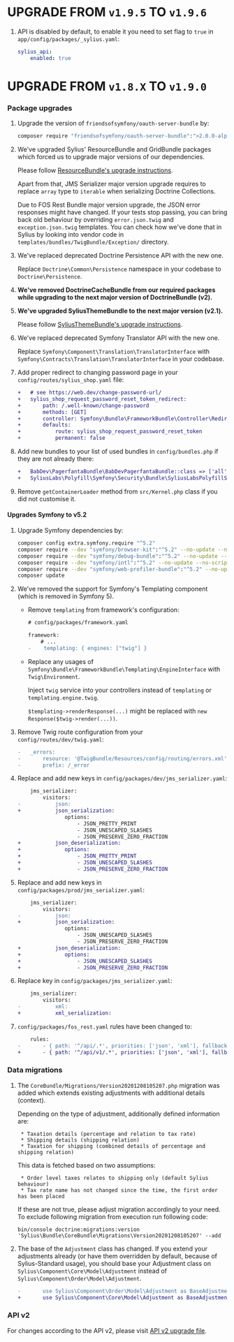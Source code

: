 # UPGRADE FROM `v1.9.5` TO `v1.9.6`

1. API is disabled by default, to enable it you need to set flag to ``true`` in ``app/config/packages/_sylius.yaml``:

    ```yaml
    sylius_api:
        enabled: true
    ```

# UPGRADE FROM `v1.8.X` TO `v1.9.0`

### Package upgrades

1. Upgrade the version of `friendsofsymfony/oauth-server-bundle` by:

    ```bash
    composer require "friendsofsymfony/oauth-server-bundle":">2.0.0-alpha.0 ^2.0@dev"
    ```

1. We've upgraded Sylius' ResourceBundle and GridBundle packages which forced us to upgrade major versions of our dependencies.

   Please follow [ResourceBundle's upgrade instructions](https://github.com/Sylius/SyliusResourceBundle/blob/master/UPGRADE.md#from-16x-to-17x).

   Apart from that, JMS Serializer major version upgrade requires to replace `array` type to `iterable` when serializing Doctrine Collections.

   Due to FOS Rest Bundle major version upgrade, the JSON error responses might have changed. If your tests stop passing,
   you can bring back old behaviour by overriding `error.json.twig` and `exception.json.twig` templates. You can check
   how we've done that in Sylius by looking into vendor code in `templates/bundles/TwigBundle/Exception/` directory.

1. We've replaced deprecated Doctrine Persistence API with the new one.

   Replace `Doctrine\Common\Persistence` namespace in your codebase to `Doctrine\Persistence`.

1. **We've removed DoctrineCacheBundle from our required packages while upgrading to the next major version of DoctrineBundle (v2).**

1. **We've upgraded SyliusThemeBundle to the next major version (v2.1).**

   Please follow [SyliusThemeBundle's upgrade instructions](https://github.com/Sylius/SyliusThemeBundle/blob/master/UPGRADE.md).

1. We've replaced deprecated Symfony Translator API with the new one.

   Replace `Symfony\Component\Translation\TranslatorInterface` with `Symfony\Contracts\Translation\TranslatorInterface` in your codebase.

1. Add proper redirect to changing password page in your `config/routes/sylius_shop.yaml` file:

    ```diff
    +   # see https://web.dev/change-password-url/
    +   sylius_shop_request_password_reset_token_redirect:
    +       path: /.well-known/change-password
    +       methods: [GET]
    +       controller: Symfony\Bundle\FrameworkBundle\Controller\RedirectController::redirectAction
    +       defaults:
    +           route: sylius_shop_request_password_reset_token
    +           permanent: false
    ```

1. Add new bundles to your list of used bundles in `config/bundles.php` if they are not already there:

    ```diff
    +   BabDev\PagerfantaBundle\BabDevPagerfantaBundle::class => ['all' => true],
    +   SyliusLabs\Polyfill\Symfony\Security\Bundle\SyliusLabsPolyfillSymfonySecurityBundle::class => ['all' => true],
    ```

1. Remove `getContainerLoader` method from `src/Kernel.php` class if you did not customise it.

#### Upgrades Symfony to v5.2

1. Upgrade Symfony dependencies by:

    ```bash
    composer config extra.symfony.require "^5.2"
    composer require --dev "symfony/browser-kit":"^5.2" --no-update --no-scripts
    composer require --dev "symfony/debug-bundle":"^5.2" --no-update --no-scripts
    composer require --dev "symfony/intl":"^5.2" --no-update --no-scripts
    composer require --dev "symfony/web-profiler-bundle":"^5.2" --no-update --no-scripts
    composer update
    ```

1. We've removed the support for Symfony's Templating component (which is removed in Symfony 5).

    * Remove `templating` from framework's configuration:

        ```diff
        # config/packages/framework.yaml
       
        framework:
            # ...
        -    templating: { engines: ["twig"] }
        ```

    * Replace any usages of `Symfony\Bundle\FrameworkBundle\Templating\EngineInterface` with `Twig\Environment`.

      Inject `twig` service into your controllers instead of `templating` or `templating.engine.twig`.

      `$templating->renderResponse(...)` might be replaced with `new Response($twig->render(...))`.

1. Remove Twig route configuration from your `config/routes/dev/twig.yaml`:

    ```diff
    -   _errors:
    -       resource: '@TwigBundle/Resources/config/routing/errors.xml'
    -       prefix: /_error
    ```

1. Replace and add new keys in `config/packages/dev/jms_serializer.yaml`:

    ```diff
        jms_serializer:
            visitors:
    -           json:
    +           json_serialization:
                   options:
                       - JSON_PRETTY_PRINT
                       - JSON_UNESCAPED_SLASHES
                       - JSON_PRESERVE_ZERO_FRACTION
    +           json_deserialization:
    +              options:
    +                  - JSON_PRETTY_PRINT
    +                  - JSON_UNESCAPED_SLASHES
    +                  - JSON_PRESERVE_ZERO_FRACTION
    ```

1. Replace and add new keys in `config/packages/prod/jms_serializer.yaml`:

    ```diff
        jms_serializer:
            visitors:
    -           json:
    +           json_serialization:
                   options:
                       - JSON_UNESCAPED_SLASHES
                       - JSON_PRESERVE_ZERO_FRACTION
    +           json_deserialization:
    +              options:
    +                  - JSON_UNESCAPED_SLASHES
    +                  - JSON_PRESERVE_ZERO_FRACTION
    ```

1. Replace key in `config/packages/jms_serializer.yaml`:

   ```diff
       jms_serializer:
           visitors:
   -           xml:
   +           xml_serialization:
   ```

1. `config/packages/fos_rest.yaml` rules have been changed to:

    ```diff
        rules:
    -       - { path: '^/api/.*', priorities: ['json', 'xml'], fallback_format: json, prefer_extension: true }
    +       - { path: '^/api/v1/.*', priorities: ['json', 'xml'], fallback_format: json, prefer_extension: true }
    ```

### Data migrations

1. The `CoreBundle/Migrations/Version20201208105207.php` migration was added which extends existing adjustments with additional details (context).

   Depending on the type of adjustment, additionally defined information are:

        * Taxation details (percentage and relation to tax rate)
        * Shipping details (shipping relation)
        * Taxation for shipping (combined details of percentage and shipping relation)

   This data is fetched based on two assumptions:

        * Order level taxes relates to shipping only (default Sylius behaviour)
        * Tax rate name has not changed since the time, the first order has been placed

   If these are not true, please adjust migration accordingly to your need. To exclude following migration from execution run following code:

    ```
    bin/console doctrine:migrations:version 'Sylius\Bundle\CoreBundle\Migrations\Version20201208105207' --add
    ```

1. The base of the `Adjustment` class has changed. If you extend your adjustments already (or have them overridden
   by default, because of Sylius-Standard usage), you should base your Adjustment class
   on `Sylius\Component\Core\Model\Adjustment` instead of `Sylius\Component\Order\Model\Adjustment`.

    ```diff
    -       use Sylius\Component\Order\Model\Adjustment as BaseAdjustment;
    +       use Sylius\Component\Core\Model\Adjustment as BaseAdjustment;
    ```

### API v2

For changes according to the API v2, please visit [API v2 upgrade file](UPGRADE-API-1.9.md).
